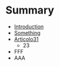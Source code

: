 # Summary

* [Introduction](README.md)
* [Something](Chapter1//something.md)
* [Articolo31](articolo31.md)
    * 23
* FFF
* AAA

